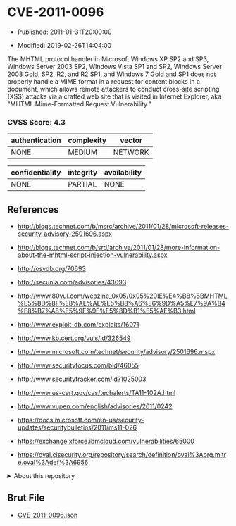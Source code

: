 # CVE-2011-0096

- Published: 2011-01-31T20:00:00

- Modified: 2019-02-26T14:04:00

The MHTML protocol handler in Microsoft Windows XP SP2 and SP3, Windows Server 2003 SP2, Windows Vista SP1 and SP2, Windows Server 2008 Gold, SP2, R2, and R2 SP1, and Windows 7 Gold and SP1 does not properly handle a MIME format in a request for content blocks in a document, which allows remote attackers to conduct cross-site scripting (XSS) attacks via a crafted web site that is visited in Internet Explorer, aka "MHTML Mime-Formatted Request Vulnerability."

### CVSS Score: **4.3**

| authentication | complexity | vector |
| --- | --- | --- |
| NONE | MEDIUM | NETWORK |

| confidentiality | integrity | availability |
| --- | --- | --- |
| NONE | PARTIAL | NONE |

## References

* http://blogs.technet.com/b/msrc/archive/2011/01/28/microsoft-releases-security-advisory-2501696.aspx

* http://blogs.technet.com/b/srd/archive/2011/01/28/more-information-about-the-mhtml-script-injection-vulnerability.aspx

* http://osvdb.org/70693

* http://secunia.com/advisories/43093

* http://www.80vul.com/webzine_0x05/0x05%20IE%E4%B8%8BMHTML%E5%8D%8F%E8%AE%AE%E5%B8%A6%E6%9D%A5%E7%9A%84%E8%B7%A8%E5%9F%9F%E5%8D%B1%E5%AE%B3.html

* http://www.exploit-db.com/exploits/16071

* http://www.kb.cert.org/vuls/id/326549

* http://www.microsoft.com/technet/security/advisory/2501696.mspx

* http://www.securityfocus.com/bid/46055

* http://www.securitytracker.com/id?1025003

* http://www.us-cert.gov/cas/techalerts/TA11-102A.html

* http://www.vupen.com/english/advisories/2011/0242

* https://docs.microsoft.com/en-us/security-updates/securitybulletins/2011/ms11-026

* https://exchange.xforce.ibmcloud.com/vulnerabilities/65000

* https://oval.cisecurity.org/repository/search/definition/oval%3Aorg.mitre.oval%3Adef%3A6956

<details>
<summary>About this repository</summary> 

  This repository is part of the project [Live Hack CVE](https://github.com/Live-Hack-CVE). Main website can be found [www.live-hack.org](https://www.live-hack.org) 
  
  Made by [Sn0wAlice](https://github.com/Sn0wAlice) for the people that care about security and need to have a feed of the latest CVEs. Hope you enjoy it, don't forget to star the repo and follow me on [Twitter](https://twitter.com/Sn0wAlice) and [Github](https://github.com/Sn0wAlice). And that is my [personnal website](https://www.alice-snow.me/)

  - [Home Page](https://github.com/Live-Hack-CVE)
  - [Framework](https://github.com/Live-Hack-CVE/cve-framework)
  - [CVE database](https://github.com/Live-Hack-CVE/full_database)
  - [Changelog](https://github.com/Live-Hack-CVE/Changelog)
</details>

## Brut File

* [CVE-2011-0096.json](https://raw.githubusercontent.com/Live-Hack-CVE/full_database/main/cves/2011/CVE-2011-0096.json)

